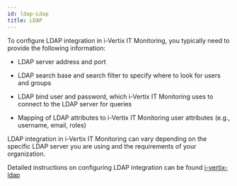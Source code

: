 ```yaml
---
id: ldap-Ldap
title: LDAP
---
```


To configure LDAP integration in i-Vertix IT Monitoring, you typically need to provide the following information:

* LDAP server address and port

* LDAP search base and search filter to specify where to look for users and groups

* LDAP bind user and password, which i-Vertix IT Monitoring uses to connect to the LDAP server for queries

* Mapping of LDAP attributes to i-Vertix IT Monitoring user attributes (e.g., username, email, roles)

LDAP integration in i-Vertix IT Monitoring can vary depending on the specific LDAP server you are using and the requirements of your organization.

Detailed instructions on configuring LDAP integration can be found [i-vertix-ldap](../authentication/ldap)
